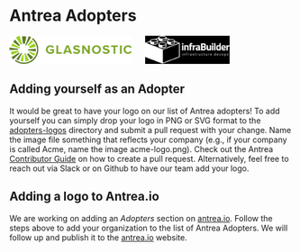 # Antrea Adopters

<a href="http://glasnostic.com" border="0" target="_blank"><img alt="glasnostic.com" src="docs/assets/adopter-logos/glasnostic-logo.png" height="50"></a>&nbsp; &nbsp; &nbsp;
<a href="http://infrabuilder.com" border="0" target="_blank"><img alt="infrabuilder.com" src="docs/assets/adopter-logos/infrabuilder-logo.png" height="50"></a>&nbsp; &nbsp; &nbsp;

## Adding yourself as an Adopter

It would be great to have your logo on our list of Antrea adopters! To add yourself you can simply drop your logo in PNG or SVG format to the [adopters-logos](docs/assets/adopter-logos/) directory and submit a pull request with your change. Name the image file something that reflects your company (e.g., if your company is called Acme, name the image acme-logo.png). Check out the Antrea [Contributor Guide](CONTRIBUTING.md) on how to create a pull request. Alternatively, feel free to reach out via Slack or on Github to have our team add your logo.

## Adding a logo to Antrea.io

We are working on adding an *Adopters* section on [antrea.io][1]. Follow the steps above to add your organization to the list of Antrea Adopters. We will follow up and publish it to the [antrea.io][1] website.

[1]: https://antrea.io
